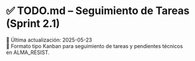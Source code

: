 # ✅ TODO.md – Seguimiento de Tareas (Sprint 2.1)

📅 Última actualización: 2025-05-23  
🔁 Formato tipo Kanban para seguimiento de tareas y pendientes técnicos en ALMA_RESIST.

